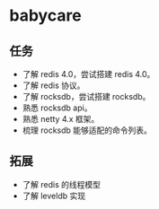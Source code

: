 # babycare

## 任务

- 了解 redis 4.0，尝试搭建 redis 4.0。
- 了解 redis 协议。
- 了解 rocksdb，尝试搭建 rocksdb。
- 熟悉 rocksdb api。
- 熟悉 netty 4.x 框架。
- 梳理 rocksdb 能够适配的命令列表。


## 拓展

- 了解 redis 的线程模型
- 了解 leveldb 实现
